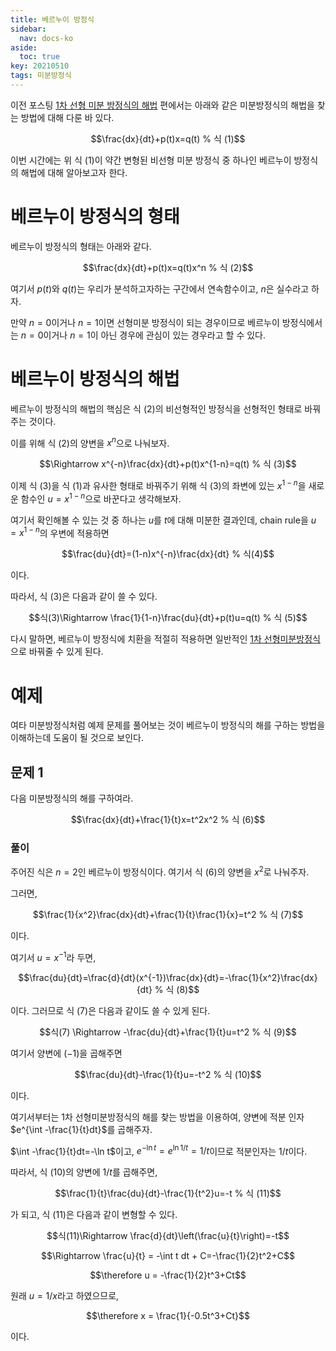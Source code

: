 ```yaml
---
title: 베르누이 방정식
sidebar:
  nav: docs-ko
aside:
  toc: true
key: 20210510
tags: 미분방정식
---
```


이전 포스팅 [1차 선형 미분 방정식의 해법](https://angeloyeo.github.io/2021/05/08/first_order_linear_equations.html) 편에서는 아래와 같은 미분방정식의 해법을 찾는 방법에 대해 다룬 바 있다.

$$\frac{dx}{dt}+p(t)x=q(t) % 식 (1)$$

이번 시간에는 위 식 (1)이 약간 변형된 비선형 미분 방정식 중 하나인 베르누이 방정식의 해법에 대해 알아보고자 한다.

# 베르누이 방정식의 형태

베르누이 방정식의 형태는 아래와 같다.

$$\frac{dx}{dt}+p(t)x=q(t)x^n % 식 (2)$$

여기서 $p(t)$와 $q(t)$는 우리가 분석하고자하는 구간에서 연속함수이고, $n$은 실수라고 하자.

만약 $n=0$이거나 $n=1$이면 선형미분 방정식이 되는 경우이므로 베르누이 방정식에서는 $n=0$이거나 $n=1$이 아닌 경우에 관심이 있는 경우라고 할 수 있다.

# 베르누이 방정식의 해법

베르누이 방정식의 해법의 핵심은 식 (2)의 비선형적인 방정식을 선형적인 형태로 바꿔주는 것이다.

이를 위해 식 (2)의 양변을 $x^n$으로 나눠보자.

$$\Rightarrow x^{-n}\frac{dx}{dt}+p(t)x^{1-n}=q(t) % 식 (3)$$

이제 식 (3)을 식 (1)과 유사한 형태로 바꿔주기 위해 식 (3)의 좌변에 있는 $x^{1-n}$을 새로운 함수인 $u=x^{1-n}$으로 바꾼다고 생각해보자.

여기서 확인해볼 수 있는 것 중 하나는 $u$를 $t$에 대해 미분한 결과인데, chain rule을 $u=x^{1-n}$의 우변에 적용하면

$$\frac{du}{dt}=(1-n)x^{-n}\frac{dx}{dt} % 식(4)$$

이다.

따라서, 식 (3)은 다음과 같이 쓸 수 있다.

$$식(3)\Rightarrow \frac{1}{1-n}\frac{du}{dt}+p(t)u=q(t) % 식 (5)$$

다시 말하면, 베르누이 방정식에 치환을 적절히 적용하면 일반적인 [1차 선형미분방정식](https://angeloyeo.github.io/2021/05/08/first_order_linear_equations.html)으로 바꿔줄 수 있게 된다.

# 예제

여타 미분방정식처럼 예제 문제를 풀어보는 것이 베르누이 방정식의 해를 구하는 방법을 이해하는데 도움이 될 것으로 보인다.

## 문제 1

다음 미분방정식의 해를 구하여라.

$$\frac{dx}{dt}+\frac{1}{t}x=t^2x^2 % 식 (6)$$

### 풀이

주어진 식은 $n=2$인 베르누이 방정식이다. 여기서 식 (6)의 양변을 $x^2$로 나눠주자.

그러면,

$$\frac{1}{x^2}\frac{dx}{dt}+\frac{1}{t}\frac{1}{x}=t^2 % 식 (7)$$

이다.

여기서 $u=x^{-1}$라 두면,

$$\frac{du}{dt}=\frac{d}{dt}(x^{-1})\frac{dx}{dt}=-\frac{1}{x^2}\frac{dx}{dt} % 식 (8)$$

이다. 그러므로 식 (7)은 다음과 같이도 쓸 수 있게 된다.

$$식(7) \Rightarrow -\frac{du}{dt}+\frac{1}{t}u=t^2 % 식 (9)$$

여기서 양변에 $(-1)$을 곱해주면

$$\frac{du}{dt}-\frac{1}{t}u=-t^2 % 식 (10)$$

이다.

여기서부터는 1차 선형미분방정식의 해를 찾는 방법을 이용하여, 양변에 적분 인자 $e^{\int -\frac{1}{t}dt}$를 곱해주자.

$\int -\frac{1}{t}dt=-\ln t$이고, $e^{-\ln t}=e^{\ln 1/t}=1/t$이므로 적분인자는 $1/t$이다.

따라서, 식 (10)의 양변에 $1/t$를 곱해주면,

$$\frac{1}{t}\frac{du}{dt}-\frac{1}{t^2}u=-t % 식 (11)$$

가 되고, 식 (11)은 다음과 같이 변형할 수 있다.

$$식(11)\Rightarrow \frac{d}{dt}\left(\frac{u}{t}\right)=-t$$

$$\Rightarrow \frac{u}{t} = -\int t dt + C=-\frac{1}{2}t^2+C$$

$$\therefore u = -\frac{1}{2}t^3+Ct$$

원래 $u=1/x$라고 하였으므로, 

$$\therefore x = \frac{1}{-0.5t^3+Ct}$$

이다.